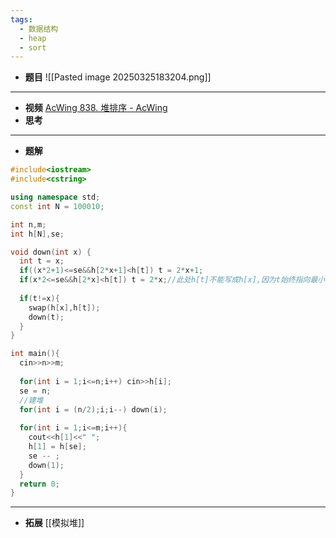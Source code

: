 ```yaml
---
tags:
  - 数据结构
  - heap
  - sort
---
```

- **题目**
	![[Pasted image 20250325183204.png]]
	
---
- **视频**
	[AcWing 838. 堆排序 - AcWing](https://www.acwing.com/video/263/)
- **思考**
	
---
- **题解**
```cpp
#include<iostream>
#include<cstring>

using namespace std;
const int N = 100010;

int n,m;
int h[N],se;

void down(int x) {
  int t = x;
  if((x*2+1)<=se&&h[2*x+1]<h[t]) t = 2*x+1;
  if(x*2<=se&&h[2*x]<h[t]) t = 2*x;//此处h[t]不能写成h[x],因为t始终指向最小的下标
 
  if(t!=x){
    swap(h[x],h[t]);
    down(t);
  }
}

int main(){
  cin>>n>>m;
  
  for(int i = 1;i<=n;i++) cin>>h[i];
  se = n;
  //建堆
  for(int i = (n/2);i;i--) down(i);
  
  for(int i = 1;i<=m;i++){
    cout<<h[1]<<" ";
    h[1] = h[se];
    se -- ;
    down(1);
  }
  return 0;
}
```
---
- **拓展**
	[[模拟堆]]
	